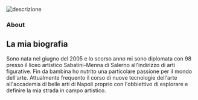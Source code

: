 
![descrizione](cartella/foto.png)
### About 
## La mia biografia
Sono nata nel giugno del 2005 e lo scorso anno mi sono diplomata con 98 presso il liceo artistico Sabatini-Menna di Salerno all'indirizzo di arti figurative. Fin da bambina ho nutrito una particolare passione per il mondo dell'arte. Attualmente frequento il corso di nuove tecnologie dell'arte all'accademia di belle arti di Napoli proprio con l'obbiettivo di esplorare e definire la mia strada in campo artistico.